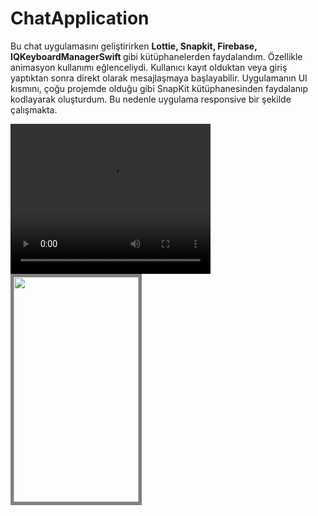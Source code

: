 # ChatApplication

<p>Bu chat uygulamasını geliştirirken <b> Lottie, Snapkit, Firebase, IQKeyboardManagerSwift </b> gibi kütüphanelerden faydalandım. Özellikle animasyon kullanımı eğlenceliydi. Kullanıcı kayıt olduktan veya giriş yaptıktan sonra direkt olarak mesajlaşmaya başlayabilir. Uygulamanın UI kısmını, çoğu projemde olduğu gibi SnapKit kütüphanesinden faydalanıp kodlayarak oluşturdum. Bu nedenle uygulama responsive bir şekilde çalışmakta. </p>


<video width="320" height="240" controls>
  <source src="https://user-images.githubusercontent.com/47320654/138232119-ec2df6b1-27b4-4705-a267-3293c1760e74.mp4" type="video/mp4">
</video>

<img src="https://user-images.githubusercontent.com/47320654/138232159-ebc5f28b-3e31-4e34-9b5a-2ac636b0edbb.png"  width="200" height="360" style="border:5px solid grey">

